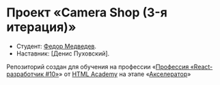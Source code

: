 # Проект «Camera Shop (3-я итерация)»

* Студент: [Федор Медведев](https://htmlacademy.ru/profile/id1694945).
* Наставник: [Денис Пуховский].

Репозиторий создан для обучения на профессии «[Профессия «React-разработчик #10»](https://up.htmlacademy.ru/profession/react/10)» от [HTML Academy](https://htmlacademy.ru) на этапе «[Акселератор](https://up.htmlacademy.ru/profession/react/10/production/accelerator)»
